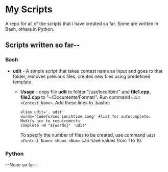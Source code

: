 # My Scripts

A repo for all of the scripts that i have created so far. Some are written in Bash, others in Python.

## Scripts written so far--

### Bash

+	**udit** - A simple script that takes contest name as input and goes to that folder, removes previous files, creates new files using predefined template.

	+	**Usage** - copy file **udit** to folder "/usr/local/bin/" and **file1.cpp**, **file2.cpp** to "~/Documents/Format/". Run command `udit <Contest_Name>`.
		Add these lines to .bashrc
		
		```
		alias udit='. udit'
		words='Codeforces Lunchtime Long' #list for autocomplete. Modify acc to requirements
		complete -W "${words}" 'udit'
		```
		
		To specify the number of files to be created, use command `udit <Contest_Name> <Num>`.
		`<Num>` can have values from 1 to 10.

### Python

--None so far--

